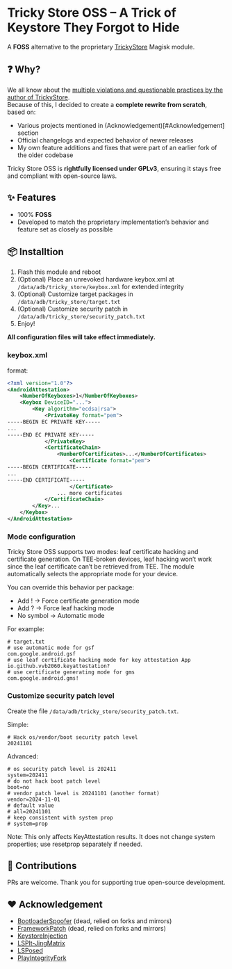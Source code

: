 # Tricky Store OSS – A Trick of Keystore They Forgot to Hide

A **FOSS** alternative to the proprietary [TrickyStore](https://github.com/5ec1cff/TrickyStore) Magisk module.  

## ❓ Why?

We all know about the [multiple violations and questionable practices by the author of TrickyStore](docs/5ec1cff-violations.md).  
Because of this, I decided to create a **complete rewrite from scratch**, based on:  

- Various projects mentioned in (Acknowledgement)[#Acknowledgement] section
- Official changelogs and expected behavior of newer releases  
- My own feature additions and fixes that were part of an earlier fork of the older codebase  

Tricky Store OSS is **rightfully licensed under GPLv3**, ensuring it stays free and compliant with open-source laws.

## ✨ Features

- 100% **FOSS**
- Developed to match the proprietary implementation’s behavior and feature set as closely as possible  

## 📦 Installtion

1. Flash this module and reboot
2. (Optional) Place an unrevoked hardware keybox.xml at `/data/adb/tricky_store/keybox.xml` for extended integrity
3. (Optional) Customize target packages in `/data/adb/tricky_store/target.txt`
4. (Optional) Customize security patch in `/data/adb/tricky_store/security_patch.txt`
5. Enjoy!


**All configuration files will take effect immediately.**

### keybox.xml

format:

```xml
<?xml version="1.0"?>
<AndroidAttestation>
    <NumberOfKeyboxes>1</NumberOfKeyboxes>
    <Keybox DeviceID="...">
        <Key algorithm="ecdsa|rsa">
            <PrivateKey format="pem">
-----BEGIN EC PRIVATE KEY-----
...
-----END EC PRIVATE KEY-----
            </PrivateKey>
            <CertificateChain>
                <NumberOfCertificates>...</NumberOfCertificates>
                    <Certificate format="pem">
-----BEGIN CERTIFICATE-----
...
-----END CERTIFICATE-----
                    </Certificate>
                ... more certificates
            </CertificateChain>
        </Key>...
    </Keybox>
</AndroidAttestation>
```

### Mode configuration

Tricky Store OSS supports two modes: leaf certificate hacking and certificate generation.
On TEE-broken devices, leaf hacking won’t work since the leaf certificate can’t be retrieved from TEE. The module automatically selects the appropriate mode for your device.

You can override this behavior per package:
- Add ! → Force certificate generation mode
- Add ? → Force leaf hacking mode
- No symbol → Automatic mode

For example:

```
# target.txt
# use automatic mode for gsf
com.google.android.gsf
# use leaf certificate hacking mode for key attestation App
io.github.vvb2060.keyattestation?
# use certificate generating mode for gms
com.google.android.gms!
```

### Customize security patch level 

Create the file `/data/adb/tricky_store/security_patch.txt`.

Simple:

```
# Hack os/vendor/boot security patch level
20241101
```

Advanced:

```
# os security patch level is 202411
system=202411
# do not hack boot patch level
boot=no
# vendor patch level is 20241101 (another format)
vendor=2024-11-01
# default value
# all=20241101
# keep consistent with system prop
# system=prop
```

Note: This only affects KeyAttestation results.
It does not change system properties; use resetprop separately if needed.

## 🤝 Contributions
PRs are welcome. Thank you for supporting true open-source development.

## ❤️ Acknowledgement

- [BootloaderSpoofer](https://github.com/chiteroman/BootloaderSpoofer) (dead, relied on forks and mirrors)
- [FrameworkPatch](https://github.com/chiteroman/FrameworkPatch) (dead, relied on forks and mirrors)
- [KeystoreInjection](https://github.com/aviraxp/Zygisk-KeystoreInjection)
- [LSPlt-JingMatrix](https://github.com/JingMatrix/LSPlt)
- [LSPosed](https://github.com/LSPosed/LSPosed)
- [PlayIntegrityFork](https://github.com/osm0sis/PlayIntegrityFork)
